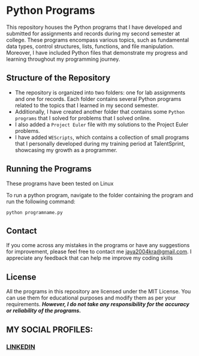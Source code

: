 # Python Programs
This repository houses the Python programs that I have developed and submitted for assignments and records during my second semester at college. These programs encompass various topics, such as fundamental data types, control structures, lists, functions, and file manipulation. Moreover, I have included Python files that demonstrate my progress and learning throughout my programming journey.

## Structure of the Repository
* The repository is organized into two folders: one for lab assignments and one for records. Each folder contains several Python programs related to the topics that I learned in my second semester.
* Additionally, I have created another folder that contains some `Python programs` that I solved for problems that I solved online.
* I also added a `Project Euler` file with my solutions to the Project Euler problems.
* I have added `WEScripts`, which contains a collection of small programs that I personally developed during my training period at TalentSprint, showcasing my growth as a programmer.

## Running the Programs
These programs have been tested on Linux

To run a python program, navigate to the folder containing the program and run the following command:
```
python programname.py
```
## Contact
If you come across any mistakes in the programs or have any suggestions for improvement, please feel free to contact me <jaya2004kra@gmail.com>. I appreciate any feedback that can help me improve my coding skills

## License
All the programs in this repository are licensed under the MIT License. You can use them for educational purposes and modify them as per your requirements. ***However, I do not take any responsibility for the accuracy or reliability of the programs.***

## MY SOCIAL PROFILES:
### [LINKEDIN](https://www.linkedin.com/in/jayashre-%E2%80%8E-932002251/)
